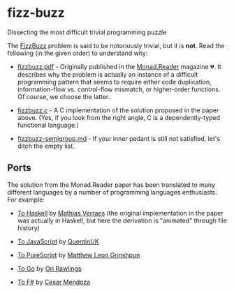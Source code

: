 # fizz-buzz
Dissecting the most difficult trivial programming puzzle

The [FizzBuzz](https://en.wikipedia.org/wiki/Fizz_buzz#Programming) problem is said to be notoriously trivial, but it is __not__. Read the following (in the given order) to understand why:

- [fizzbuzz.pdf](fizzbuzz.pdf) - Originally published in the [Monad.Reader](https://themonadreader.wordpress.com/) magazine :broken_heart:. It describes why the problem is actually an instance of a difficult programming pattern that seems to require either code duplication, information-flow vs. control-flow mismatch, or higher-order functions. Of course, we choose the latter.

- [fizzbuzz.c](fizzbuzz.c) - A C implementation of the solution proposed in the paper above. (Yes, if you look from the right angle, C is a dependently-typed functional language.)

- [fizzbuzz-semigroup.md](fizzbuzz-semigroup.md) - If your inner pedant is still not satisfied, let's ditch the empty list.

## Ports

The solution from the Monad.Reader paper has been translated to many different languages by a number of programming languages enthusiasts. For example:

- [To Haskell](https://github.com/mathiasverraes/skiphaltprint) by [Mathias Verraes](https://github.com/mathiasverraes) (the original implementation in the paper was actually in Haskell, but here the derivation is "animated" through file history)

- [To JavaScript](https://stackoverflow.com/a/55229067) by [QuentinUK](https://stackoverflow.com/users/832009/quentinuk)

- [To PureScript](https://gist.github.com/matthewleon/77951008507fb6d0904c3c9bf29eade8) by [Matthew Leon Grinshpun](https://github.com/matthewleon)

- [To Go](https://github.com/orirawlings/fizzbuzz) by [Ori Rawlings](https://github.com/orirawlings)

- [To F#](http://www.fssnip.net/mX/title/FizzBuzz-in-F-by-Embedding-a-DomainSpecific-Language) by [Cesar Mendoza](http://www.fssnip.net/authors/Cesar+Mendoza)
